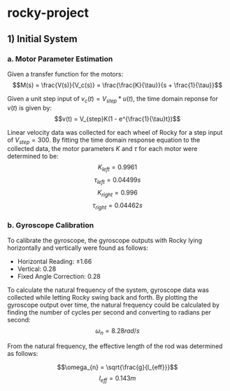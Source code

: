 # rocky-project

## 1) Initial System
### a. Motor Parameter Estimation
Given a transfer function for the motors:
$$M(s) = \frac{V(s)}{V_c(s)} = \frac{\frac{K}{\tau}}{s + \frac{1}{\tau}}$$

Given a unit step input of $v_c(t) = V_{step} * u(t)$, the time domain reponse for $v(t)$ is given by:
$$v(t) = V_{step}K(1 - e^{\frac{1}{\tau}t})$$

Linear velocity data was collected for each wheel of Rocky for a step input of $V_{step} = 300$. By fitting the time domain response equation to the collected data, the motor parameters $K$ and $\tau$ for each motor were determined to be:
$$K_{left} = 0.9961$$
$$\tau_{left} = 0.04499s$$
$$K_{right} = 0.996$$
$$\tau_{right} = 0.04462s$$

### b. Gyroscope Calibration
To calibrate the gyroscope, the gyroscope outputs with Rocky lying horizontally and vertically were found as follows:

- Horizontal Reading: $\pm 1.66$
- Vertical: 0.28
- Fixed Angle Correction: 0.28


To calculate the natural frequency of the system, gyroscope data was collected while letting Rocky swing back and forth. By plotting the gyroscope output over time, the natural frequency could be calculated by finding the number of cycles per second and converting to radians per second:
$$\omega_{n} = 8.28rad/s$$

From the natural frequency, the effective length of the rod was determined as follows:

$$\omega_{n} = \sqrt{\frac{g}{l_{eff}}}$$
$$l_{eff} = 0.143m$$
